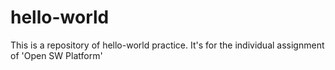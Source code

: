# hello-world
This is a repository of hello-world practice. It's for the individual assignment of 'Open SW Platform' 
